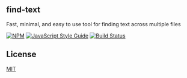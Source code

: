 ## find-text
Fast, minimal, and easy to use tool for finding text across multiple files

[![NPM](https://img.shields.io/npm/v/storext.svg)](https://www.npmjs.com/package/storext) [![JavaScript Style Guide](https://img.shields.io/badge/code_style-standard-brightgreen.svg)](https://standardjs.com) [![Build Status](https://travis-ci.org/denniscual/storext.svg?branch=master)](https://travis-ci.org/denniscual/storext)

## License

[MIT](https://opensource.org/licenses/MIT)
